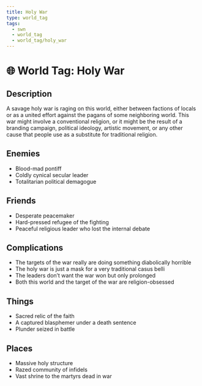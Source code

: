```yaml
---
title: Holy War
type: world_tag
tags:
  - swn
  - world_tag
  - world_tag/holy_war
---
```

# 🌐 World Tag: Holy War

## Description
A savage holy war is raging on this world, either between factions of locals or as a united effort against the pagans of some neighboring world. This war might involve a conventional religion, or it might be the result of a branding campaign, political ideology, artistic movement, or any other cause that people use as a substitute for traditional religion.
## Enemies
- Blood-mad pontiff
- Coldly cynical secular leader
- Totalitarian political demagogue

## Friends
- Desperate peacemaker
- Hard-pressed refugee of the fighting
- Peaceful religious leader who lost the internal debate

## Complications
- The targets of the war really are doing something diabolically horrible
- The holy war is just a mask for a very traditional casus belli
- The leaders don’t want the war won but only prolonged
- Both this world and the target of the war are religion-obsessed

## Things
- Sacred relic of the faith
- A captured blasphemer under a death sentence
- Plunder seized in battle

## Places
- Massive holy structure
- Razed community of infidels
- Vast shrine to the martyrs dead in war

